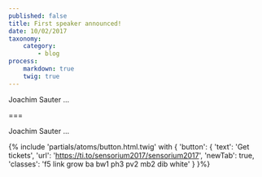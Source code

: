 ```yaml
---
published: false
title: First speaker announced!
date: 10/02/2017
taxonomy:
    category:
        - blog
process:
    markdown: true
    twig: true
---
```


Joachim Sauter ...

===

Joachim Sauter ...

{% include 'partials/atoms/button.html.twig' with {
    'button': {
        'text': 'Get tickets',
        'url': 'https://ti.to/sensorium2017/sensorium2017',
        'newTab': true,
        'classes': 'f5 link grow ba bw1 ph3 pv2 mb2 dib white'
    }
}%}

